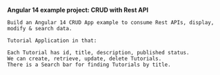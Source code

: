**Angular 14 example project: CRUD with Rest API**
~~~~
Build an Angular 14 CRUD App example to consume Rest APIs, display, modify & search data.

Tutorial Application in that:

Each Tutorial has id, title, description, published status.
We can create, retrieve, update, delete Tutorials.
There is a Search bar for finding Tutorials by title.

